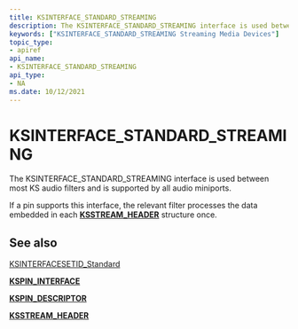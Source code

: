 ```yaml
---
title: KSINTERFACE_STANDARD_STREAMING
description: The KSINTERFACE_STANDARD_STREAMING interface is used between most KS audio filters and is supported by all audio miniports.
keywords: ["KSINTERFACE_STANDARD_STREAMING Streaming Media Devices"]
topic_type:
- apiref
api_name:
- KSINTERFACE_STANDARD_STREAMING
api_type:
- NA
ms.date: 10/12/2021
---
```


# KSINTERFACE_STANDARD_STREAMING

The KSINTERFACE_STANDARD_STREAMING interface is used between most KS audio filters and is supported by all audio miniports.

If a pin supports this interface, the relevant filter processes the data embedded in each [**KSSTREAM_HEADER**](/windows-hardware/drivers/ddi/ks/ns-ks-ksstream_header) structure once.

## See also

[KSINTERFACESETID_Standard](ksinterfacesetid-standard.md)

[**KSPIN_INTERFACE**](./kspin-interface-structure.md)

[**KSPIN_DESCRIPTOR**](/windows-hardware/drivers/ddi/ks/ns-ks-kspin_descriptor)

[**KSSTREAM_HEADER**](/windows-hardware/drivers/ddi/ks/ns-ks-ksstream_header)
